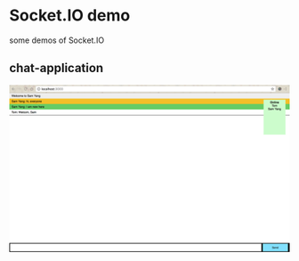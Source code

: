 # Socket.IO demo

some demos of Socket.IO

## chat-application

![snapshot](./chat-application/snapshot.png)